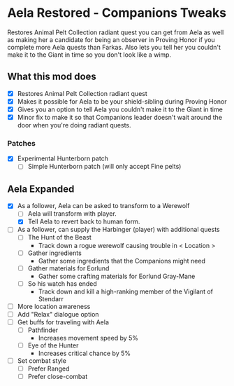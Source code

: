 # Aela Restored - Companions Tweaks

Restores Animal Pelt Collection radiant quest you can get from Aela as well as making her a candidate for being an observer in Proving Honor if you complete more Aela quests than Farkas. Also lets you tell her you couldn't make it to the Giant in time so you don't look like a wimp.

## What this mod does

- [x] Restores Animal Pelt Collection radiant quest
- [x] Makes it possible for Aela to be your shield-sibling during Proving Honor
- [x] Gives you an option to tell Aela you couldn't make it to the Giant in time
- [x] Minor fix to make it so that Companions leader doesn't wait around the door when you're doing radiant quests.

### Patches

- [x] Experimental Hunterborn patch
    - [ ] Simple Hunterborn patch (will only accept Fine pelts)

## Aela Expanded

- [x] As a follower, Aela can be asked to transform to a Werewolf
    - [ ] Aela will transform with player.
    - [x] Tell Aela to revert back to human form.
- [ ] As a follower, can supply the Harbinger (player) with additional quests
    - [ ] The Hunt of the Beast
        - Track down a rogue werewolf causing trouble in < Location >
    - [ ] Gather ingredients
        - Gather some ingredients that the Companions might need
    - [ ] Gather materials for Eorlund
        - Gather some crafting materials for Eorlund Gray-Mane
    - [ ] So his watch has ended
        - Track down and kill a high-ranking member of the Vigilant of Stendarr
- [ ] More location awareness
- [ ] Add "Relax" dialogue option
- [ ] Get buffs for traveling with Aela
    - [ ] Pathfinder
        - Increases movement speed by 5%
    - [ ] Eye of the Hunter
        - Increases critical chance by 5%
- [ ] Set combat style
    - [ ] Prefer Ranged
    - [ ] Prefer close-combat